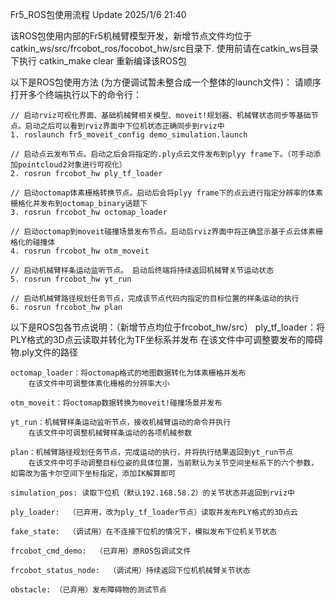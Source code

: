Fr5_ROS包使用流程  Update 2025/1/6 21:40

该ROS包使用内部的Fr5机械臂模型开发，新增节点文件均位于catkin_ws/src/frcobot_ros/focobot_hw/src目录下.
    使用前请在catkin_ws目录下执行 catkin_make clear 重新编译该ROS包

以下是ROS包使用方法 (为方便调试暂未整合成一个整体的launch文件)：
    请顺序打开多个终端执行以下的命令行：
    
    // 启动rviz可视化界面、基础机械臂相关模型、moveit!规划器、机械臂状态同步等基础节点。启动之后可以看到rviz界面中下位机状态正确同步到rviz中
    1. roslaunch fr5_moveit_config demo_simulation.launch

    // 启动点云发布节点。启动之后会将指定的.ply点云文件发布到plyy frame下。（可手动添加pointcloud2对象进行可视化）
    2. rosrun frcobot_hw ply_tf_loader

    // 启动octomap体素栅格转换节点。启动后会将plyy frame下的点云进行指定分辨率的体素栅格化并发布到octomap_binary话题下
    3. rosrun frcobot_hw octomap_loader

    // 启动octomap到moveit碰撞场景发布节点。启动后rviz界面中将正确显示基于点云体素栅格化的碰撞体
    4. rosrun frcobot_hw otm_moveit

    // 启动机械臂样条运动监听节点。 启动后终端将持续返回机械臂关节运动状态
    5. rosrun frcobot_hw yt_run

    // 启动机械臂路径规划任务节点，完成该节点代码内指定的目标位置的样条运动的执行
    6. rosrun frcobot_hw plan


以下是ROS包各节点说明：（新增节点均位于frcobot_hw/src）
    ply_tf_loader：将PLY格式的3D点云读取并转化为TF坐标系并发布 
        在该文件中可调整要发布的障碍物.ply文件的路径

    octomap_loader：将octomap格式的地图数据转化为体素栅格并发布
        在该文件中可调整体素化栅格的分辨率大小

    otm_moveit：将octomap数据转换为moveit!碰撞场景并发布

    yt_run：机械臂样条运动监听节点，接收机械臂运动的命令并执行
        在该文件中可调整机械臂样条运动的各项机械参数

    plan：机械臂路径规划任务节点，完成运动的执行，并将执行结果返回到yt_run节点
        在该文件中可手动调整目标位姿的具体位置，当前默认为关节空间坐标系下的六个参数，如需改为笛卡尔空间下坐标指定，添加IK解算即可

    simulation_pos: 读取下位机（默认192.168.58.2）的关节状态并返回到rviz中

    ply_loader:  （已弃用，改为ply_tf_loader节点）读取并发布PLY格式的3D点云

    fake_state:  （调试用）在不连接下位机的情况下，模拟发布下位机关节状态

    frcobot_cmd_demo:  （已弃用）原ROS包调试文件

    frcobot_status_node:  （调试用）持续返回下位机机械臂关节状态

    obstacle: （已弃用）发布障碍物的测试节点



